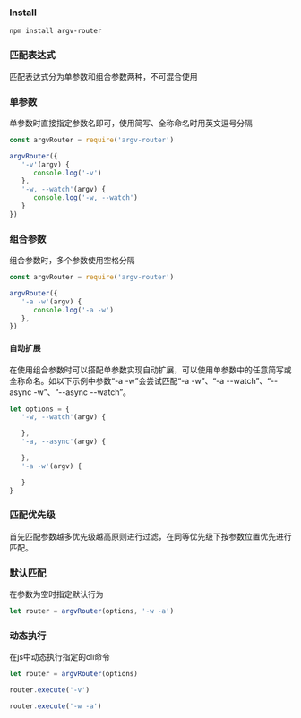 ### Install

```
npm install argv-router
```

### 匹配表达式

匹配表达式分为单参数和组合参数两种，不可混合使用

### 单参数

单参数时直接指定参数名即可，使用简写、全称命名时用英文逗号分隔

```js
const argvRouter = require('argv-router')

argvRouter({
   '-v'(argv) {
      console.log('-v')
   },
   '-w, --watch'(argv) {
      console.log('-w, --watch')
   }
})
```

### 组合参数

组合参数时，多个参数使用空格分隔

```js
const argvRouter = require('argv-router')

argvRouter({
   '-a -w'(argv) {
      console.log('-a -w')
   },
})
```

#### 自动扩展

在使用组合参数时可以搭配单参数实现自动扩展，可以使用单参数中的任意简写或全称命名。如以下示例中参数“-a -w”会尝试匹配“-a -w”、“-a --watch”、“--async -w”、“--async --watch”。

```js
let options = {
   '-w, --watch'(argv) {

   },
   '-a, --async'(argv) {

   },
   '-a -w'(argv) {

   }
}
```

### 匹配优先级

首先匹配参数越多优先级越高原则进行过滤，在同等优先级下按参数位置优先进行匹配。



### 默认匹配

在参数为空时指定默认行为

```js
let router = argvRouter(options, '-w -a')
```


### 动态执行

在js中动态执行指定的cli命令

```js
let router = argvRouter(options)

router.execute('-v')

router.execute('-w -a')
```